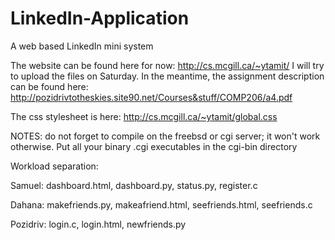 # LinkedIn-Application
A web based LinkedIn mini system

The website can be found here for now: http://cs.mcgill.ca/~ytamit/ 
I will try to upload the files on Saturday. In the meantime, the assignment description can be found here:
http://pozidrivtotheskies.site90.net/Courses&stuff/COMP206/a4.pdf

The css stylesheet is here: http://cs.mcgill.ca/~ytamit/global.css

NOTES: do not forget to compile on the freebsd or cgi server; it won't work otherwise.
Put all your binary .cgi executables in the cgi-bin directory

Workload separation: 

Samuel: dashboard.html, dashboard.py, status.py, register.c

Dahana: makefriends.py, makeafriend.html, seefriends.html, seefriends.c

Pozidriv: login.c, login.html, newfriends.py
